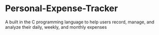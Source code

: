 # Personal-Expense-Tracker
A built in the C programming language to help users record, manage, and analyze their daily, weekly, and monthly expenses
